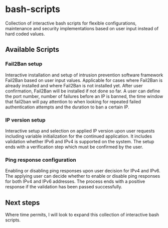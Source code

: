 # bash-scripts
Collection of interactive bash scripts for flexible configurations, maintenance and security implementations based on user input instead of hard coded values.

## Available Scripts

### Fail2Ban setup
Interactive installation and setup of intrusion prevention software framework Fail2Ban based on user input values. Applicable for cases where Fail2Ban is already installed and where Fail2Ban is not installed yet. After user confirmation, Fail2Ban will be installed if not done so far. A user can define the port number, number of failures before an IP is banned, the time window that fail2ban will pay attention to when looking for repeated failed authentication attempts and the duration to ban a certain IP.

### IP version setup
Interactive setup and selection on applied IP version upon user requests including variable initialization for the continued application. It includes validation whether IPv6 and IPv4 is supported on the system. The setup ends with a verification step which must be confirmed by the user.

### Ping response configuration
Enabling or disabling ping responses upon user decision for IPv4 and IPv6. The applying user can decide whether to enable or disable ping responses for both IPv4 and IPv6 addresses. The process ends with a positive response if the validation has been passed successfully.

## Next steps
Where time permits, I will look to expand this collection of interactive bash scripts. 

